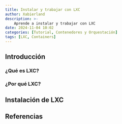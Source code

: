 ```yaml
---
title: Instalar y trabajar con LXC
author: Xabierland
description: >-
    Aprende a instalar y trabajar con LXC
date: 2024-11-04 10:02
categories: [Tutorial, Contenedores y Orquestación]
tags: [LXC, Containers]
---
```


## Introducción

### ¿Qué es LXC?

### ¿Por qué LXC?

## Instalación de LXC

## Referencias
